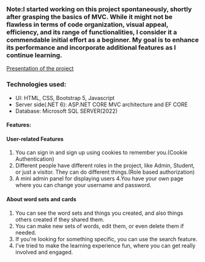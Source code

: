 ### Note:I started working on this project spontaneously, shortly after grasping the basics of MVC. While it might not be flawless in terms of code organization, visual appeal, efficiency, and its range of functionalities, I consider it a commendable initial effort as a beginner. My goal is to enhance its performance and incorporate additional features as I continue learning.

[Presentation of the project](https://www.youtube.com/watch?v=gpSmUTxuw5g)
### Technologies used:
- UI: HTML, CSS, Bootstrap 5, Javascript
- Server side(.NET 6): ASP.NET CORE MVC architecture and EF CORE
- Database: Microsoft SQL SERVER(2022)


#### Features:


#### User-related Features
1. You can sign in and sign up using cookies to remember you.(Cookie Authentication)
2. Different people have different roles in the project, like Admin, Student, or just a visitor. They can do different things.(Role based authorization)
3. A mini admin panel for displaying users
4.You have your own page where you can change your username and password.

#### About word sets and cards
1. You can see the word sets and things you created, and also things others created if they shared them.
2. You can make new sets of words, edit them, or even delete them if needed.
3. If you're looking for something specific, you can use the search feature.
4. I've tried to make the learning experience fun, where you can get really involved and engaged.